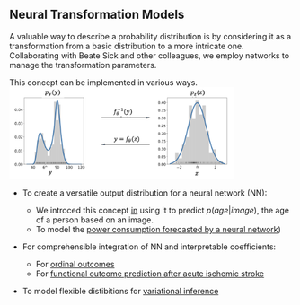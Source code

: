 ## Neural Transformation Models
A valuable way to describe a probability distribution is by considering it as a transformation from a basic distribution to a more intricate one. Collaborating with Beate Sick and other colleagues, we employ networks to manage the transformation parameters. 

<div style="text-align: left;">
This concept can be implemented in various ways.
<img src="imgs/trafo.png" alt="image"  style="left;" width="400"><br>
 
* To create a versatile output distribution for a neural network (NN):
    * We introced this concept [in](https://ieeexplore.ieee.org/abstract/document/9413177/) using it to predict $p(age | image)$, the age of a person based on an image. 
    * To model the [power consumption forecasted by a neural network](https://ieeexplore.ieee.org/abstract/document/10066318))

* For comprehensible integration of NN and interpretable coefficients:
   *  For [ordinal outcomes](https://www.sciencedirect.com/science/article/abs/pii/S003132032100443X)
   *  For [functional outcome prediction after acute ischemic stroke](https://onlinelibrary.wiley.com/doi/abs/10.1002/bimj.202100379)

* To model flexible distibitions for [variational inference](https://arxiv.org/abs/2202.05650)
</div>
